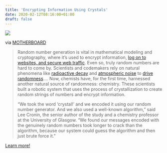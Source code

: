 ```yaml
---
title: 'Encrypting Information Using Crystals'
date: 2020-02-12T08:16:00+01:00
draft: false
---
```


![](https://cdn-blog.adafruit.com/uploads/2020/02/1581444356054-GettyImages-539233543-600x337.jpg)

via [MOTHERBOARD](https://www.vice.com/en_us/article/m7q33x/scientists-are-encrypting-information-using-crystals)

> Random number generation is vital in mathematical modeling and cryptography, where it’s used to encrypt information, [log on to websites, and secure web traffic](https://blog.cloudflare.com/why-randomness-matters/). Even so, truly random numbers are hard to come by. Scientists and codemakers rely on natural phenomena like [radioactive decay](https://www.vice.com/en_us/article/gy8yn7/power-tau-zcash-radioactive-toxic-waste) and [atmospheric noise](https://www.random.org/) to [drive randomness](http://citeseerx.ist.psu.edu/viewdoc/download?doi=10.1.1.110.9725&rep=rep1&type=pdf)…. Now, chemists have, for the first time, harnessed another natural source of randomness: chemistry. These scientists built a robotic system that uses the process of crystallization to create random strings of numbers and encrypt information.
> 
> “We took the word ‘crystal!’ and we encoded it using our random number generator. And we also used a well-known algorithm,” said Lee Cronin, the senior author of the study and a chemistry professor at the University of Glasgow. “We found our messages encoded with the genuinely random numbers took longer to crack than the algorithm, because our system could guess the algorithm and then just brute force it.”

[Learn more!](https://www.vice.com/en_us/article/m7q33x/scientists-are-encrypting-information-using-crystals)